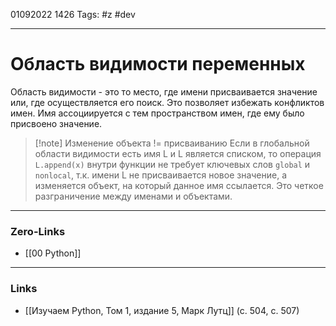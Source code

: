 01092022 1426
Tags: #z #dev

---
# Область видимости переменных

Область видимости - это то место, где имени присваивается значение или, где осуществляется его поиск. Это позволяет избежать конфликтов имен.
Имя ассоциируется с тем пространством имен, где ему было присвоено значение.

>[!note] Изменение объекта != присваиванию
> Если в глобальной области видимости есть имя L и L является списком, то операция `L.append(x)` внутри функции не требует ключевых слов `global` и `nonlocal`, т.к. имени L не присваивается новое значение, а изменяется объект, на который данное имя ссылается. Это четкое разграничение между именами и объектами.

---
### Zero-Links
- [[00 Python]]

---
### Links
- [[Изучаем Python, Том 1, издание 5, Марк Лутц]] (с. 504, с. 507)